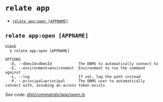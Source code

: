 `relate app`
============



* [`relate app:open [APPNAME]`](#relate-appopen-appname)

## `relate app:open [APPNAME]`

```
USAGE
  $ relate app:open [APPNAME]

OPTIONS
  -D, --dbmsId=dbmsId            The DBMS to automatically connect to
  -E, --environment=environment  Environment to run the command against
  -L, --log                      If set, log the path instead
  -P, --principal=principal      The DBMS user to automatically connect with, assuming an access token exists
```

_See code: [dist/commands/app/open.ts](https://github.com/neo-technology/daedalus/blob/v1.0.0/dist/commands/app/open.ts)_
